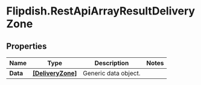 # Flipdish.RestApiArrayResultDeliveryZone

## Properties

Name | Type | Description | Notes
------------ | ------------- | ------------- | -------------
**Data** | [**[DeliveryZone]**](DeliveryZone.md) | Generic data object. | 



